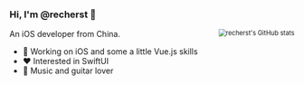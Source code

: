 ### Hi, I'm @recherst 👋

[<img src="https://github-readme-stats.vercel.app/api?username=recherst&count_private=true&show_icons=true&theme=highcontrast" alt="recherst's GitHub stats" style="zoom:80%;float:right" />](https://github.com/recherst/github-readme-stats)

An iOS developer from China.

- 🔭 Working on iOS and some a little Vue.js skills
- ❤️ Interested in SwiftUI
- 🎸 Music and guitar lover

